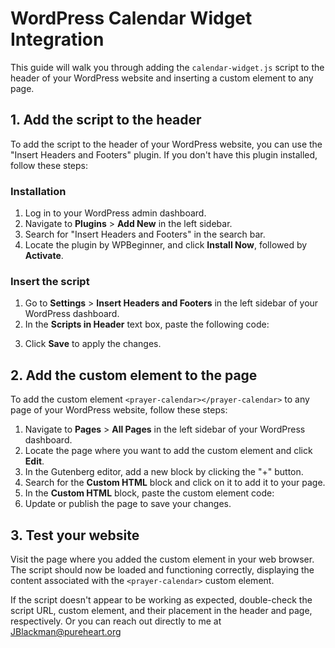 # WordPress Calendar Widget Integration

This guide will walk you through adding the `calendar-widget.js` script to the header of your WordPress website and inserting a custom element to any page.

## 1. Add the script to the header

To add the script to the header of your WordPress website, you can use the "Insert Headers and Footers" plugin. If you don't have this plugin installed, follow these steps:

### Installation

1. Log in to your WordPress admin dashboard.
2. Navigate to **Plugins** > **Add New** in the left sidebar.
3. Search for "Insert Headers and Footers" in the search bar.
4. Locate the plugin by WPBeginner, and click **Install Now**, followed by **Activate**.

### Insert the script

1. Go to **Settings** > **Insert Headers and Footers** in the left sidebar of your WordPress dashboard.
2. In the **Scripts in Header** text box, paste the following code:
<script src="https://weprayallday.com/scripts/calendar-widget.js" async></script>
3. Click **Save** to apply the changes.

## 2. Add the custom element to the page

To add the custom element `<prayer-calendar></prayer-calendar>` to any page of your WordPress website, follow these steps:

1. Navigate to **Pages** > **All Pages** in the left sidebar of your WordPress dashboard.
2. Locate the page where you want to add the custom element and click **Edit**.
3. In the Gutenberg editor, add a new block by clicking the "+" button.
4. Search for the **Custom HTML** block and click on it to add it to your page.
5. In the **Custom HTML** block, paste the custom element code:
<prayer-calendar></prayer-calendar>
6. Update or publish the page to save your changes.

## 3. Test your website

Visit the page where you added the custom element in your web browser. The script should now be loaded and functioning correctly, displaying the content associated with the `<prayer-calendar>` custom element.

If the script doesn't appear to be working as expected, double-check the script URL, custom element, and their placement in the header and page, respectively. Or you can reach out directly to me at JBlackman@pureheart.org